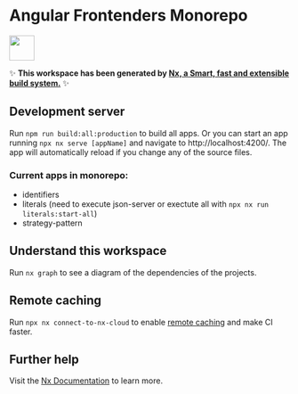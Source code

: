 # Angular Frontenders Monorepo

<a href="https://nx.dev" target="_blank" rel="noreferrer"><img src="https://raw.githubusercontent.com/nrwl/nx/master/images/nx-logo.png" width="45"></a>

✨ **This workspace has been generated by [Nx, a Smart, fast and extensible build system.](https://nx.dev)** ✨

## Development server

Run `npm run build:all:production` to build all apps. Or you can start an app running `npx nx serve [appName]` and navigate to http://localhost:4200/. The app will automatically reload if you change any of the source files.

### Current apps in monorepo:
* identifiers
* literals (need to execute json-server or exectute all with `npx nx run literals:start-all`)
* strategy-pattern

## Understand this workspace

Run `nx graph` to see a diagram of the dependencies of the projects.

## Remote caching

Run `npx nx connect-to-nx-cloud` to enable [remote caching](https://nx.app) and make CI faster.

## Further help

Visit the [Nx Documentation](https://nx.dev) to learn more.
